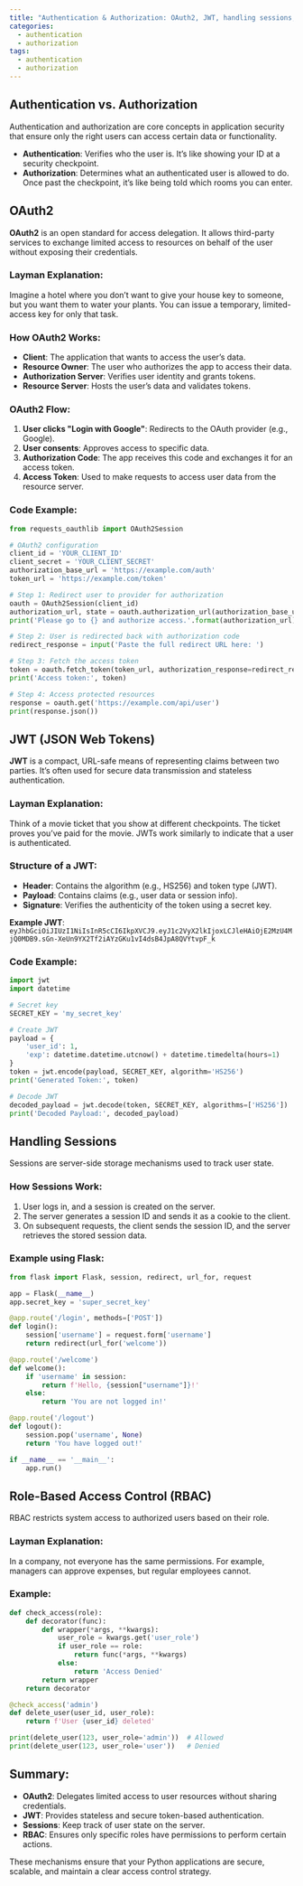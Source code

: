 ```yaml
---
title: "Authentication & Authorization: OAuth2, JWT, handling sessions, role-based access control (RBAC)"
categories:
  - authentication
  - authorization
tags:
  - authentication
  - authorization
---
```

## Authentication vs. Authorization
Authentication and authorization are core concepts in application security that ensure only the right users can access certain data or functionality.

- **Authentication**: Verifies who the user is. It’s like showing your ID at a security checkpoint.
- **Authorization**: Determines what an authenticated user is allowed to do. Once past the checkpoint, it’s like being told which rooms you can enter.

## OAuth2
**OAuth2** is an open standard for access delegation. It allows third-party services to exchange limited access to resources on behalf of the user without exposing their credentials.

### Layman Explanation:
Imagine a hotel where you don’t want to give your house key to someone, but you want them to water your plants. You can issue a temporary, limited-access key for only that task.

### How OAuth2 Works:
- **Client**: The application that wants to access the user’s data.
- **Resource Owner**: The user who authorizes the app to access their data.
- **Authorization Server**: Verifies user identity and grants tokens.
- **Resource Server**: Hosts the user’s data and validates tokens.

### OAuth2 Flow:
1. **User clicks "Login with Google"**: Redirects to the OAuth provider (e.g., Google).
2. **User consents**: Approves access to specific data.
3. **Authorization Code**: The app receives this code and exchanges it for an access token.
4. **Access Token**: Used to make requests to access user data from the resource server.

### Code Example:
```python
from requests_oauthlib import OAuth2Session

# OAuth2 configuration
client_id = 'YOUR_CLIENT_ID'
client_secret = 'YOUR_CLIENT_SECRET'
authorization_base_url = 'https://example.com/auth'
token_url = 'https://example.com/token'

# Step 1: Redirect user to provider for authorization
oauth = OAuth2Session(client_id)
authorization_url, state = oauth.authorization_url(authorization_base_url)
print('Please go to {} and authorize access.'.format(authorization_url))

# Step 2: User is redirected back with authorization code
redirect_response = input('Paste the full redirect URL here: ')

# Step 3: Fetch the access token
token = oauth.fetch_token(token_url, authorization_response=redirect_response, client_secret=client_secret)
print('Access token:', token)

# Step 4: Access protected resources
response = oauth.get('https://example.com/api/user')
print(response.json())
```

## JWT (JSON Web Tokens)
**JWT** is a compact, URL-safe means of representing claims between two parties. It’s often used for secure data transmission and stateless authentication.

### Layman Explanation:
Think of a movie ticket that you show at different checkpoints. The ticket proves you’ve paid for the movie. JWTs work similarly to indicate that a user is authenticated.

### Structure of a JWT:
- **Header**: Contains the algorithm (e.g., HS256) and token type (JWT).
- **Payload**: Contains claims (e.g., user data or session info).
- **Signature**: Verifies the authenticity of the token using a secret key.

**Example JWT**: `eyJhbGciOiJIUzI1NiIsInR5cCI6IkpXVCJ9.eyJ1c2VyX2lkIjoxLCJleHAiOjE2MzU4MjQ0MDB9.sGn-XeUn9YX2Tf2iAYzGKu1vI4dsB4JpA8QVYtvpF_k`

### Code Example:
```python
import jwt
import datetime

# Secret key
SECRET_KEY = 'my_secret_key'

# Create JWT
payload = {
    'user_id': 1,
    'exp': datetime.datetime.utcnow() + datetime.timedelta(hours=1)
}
token = jwt.encode(payload, SECRET_KEY, algorithm='HS256')
print('Generated Token:', token)

# Decode JWT
decoded_payload = jwt.decode(token, SECRET_KEY, algorithms=['HS256'])
print('Decoded Payload:', decoded_payload)
```

## Handling Sessions
Sessions are server-side storage mechanisms used to track user state.

### How Sessions Work:
1. User logs in, and a session is created on the server.
2. The server generates a session ID and sends it as a cookie to the client.
3. On subsequent requests, the client sends the session ID, and the server retrieves the stored session data.

### Example using Flask:
```python
from flask import Flask, session, redirect, url_for, request

app = Flask(__name__)
app.secret_key = 'super_secret_key'

@app.route('/login', methods=['POST'])
def login():
    session['username'] = request.form['username']
    return redirect(url_for('welcome'))

@app.route('/welcome')
def welcome():
    if 'username' in session:
        return f'Hello, {session["username"]}!'
    else:
        return 'You are not logged in!'

@app.route('/logout')
def logout():
    session.pop('username', None)
    return 'You have logged out!'

if __name__ == '__main__':
    app.run()
```

## Role-Based Access Control (RBAC)
RBAC restricts system access to authorized users based on their role.

### Layman Explanation:
In a company, not everyone has the same permissions. For example, managers can approve expenses, but regular employees cannot.

### Example:
```python
def check_access(role):
    def decorator(func):
        def wrapper(*args, **kwargs):
            user_role = kwargs.get('user_role')
            if user_role == role:
                return func(*args, **kwargs)
            else:
                return 'Access Denied'
        return wrapper
    return decorator

@check_access('admin')
def delete_user(user_id, user_role):
    return f'User {user_id} deleted'

print(delete_user(123, user_role='admin'))  # Allowed
print(delete_user(123, user_role='user'))   # Denied
```

## Summary:
- **OAuth2**: Delegates limited access to user resources without sharing credentials.
- **JWT**: Provides stateless and secure token-based authentication.
- **Sessions**: Keep track of user state on the server.
- **RBAC**: Ensures only specific roles have permissions to perform certain actions.

These mechanisms ensure that your Python applications are secure, scalable, and maintain a clear access control strategy.